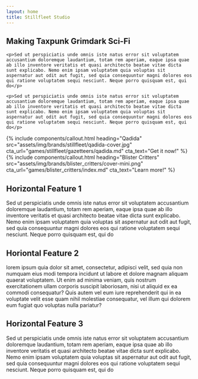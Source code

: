 ```yaml
---
layout: home
title: Stillfleet Studio
---
```


<section data-content="masthead">
  <section data-content="lede">
    <h2>Making Taxpunk Grimdark Sci-Fi</h2>

    <p>Sed ut perspiciatis unde omnis iste natus error sit voluptatem accusantium doloremque laudantium, totam rem aperiam, eaque ipsa quae ab illo inventore veritatis et quasi architecto beatae vitae dicta sunt explicabo. Nemo enim ipsam voluptatem quia voluptas sit aspernatur aut odit aut fugit, sed quia consequuntur magni dolores eos qui ratione voluptatem sequi nesciunt. Neque porro quisquam est, qui do</p>

    <p>Sed ut perspiciatis unde omnis iste natus error sit voluptatem accusantium doloremque laudantium, totam rem aperiam, eaque ipsa quae ab illo inventore veritatis et quasi architecto beatae vitae dicta sunt explicabo. Nemo enim ipsam voluptatem quia voluptas sit aspernatur aut odit aut fugit, sed quia consequuntur magni dolores eos qui ratione voluptatem sequi nesciunt. Neque porro quisquam est, qui do</p>

  </section>

  <section class="callouts">
    {% include components/callout.html heading="Qadida" src="assets/img/brands/stillfleet/qadida-cover.jpg" cta_url="games/stillfleet/gazetteers/qadida.md" cta_text="Get it now!" %}
    {% include components/callout.html heading="Blister Critters" src="assets/img/brands/blister_critters/cover-mini.png" cta_url="games/blister_critters/index.md" cta_text="Learn more!" %}
  </section>
</section>

<section class="full-width">
<h2>Horizontal Feature 1</h2>

<p>Sed ut perspiciatis unde omnis iste natus error sit voluptatem accusantium doloremque laudantium, totam rem aperiam, eaque ipsa quae ab illo inventore veritatis et quasi architecto beatae vitae dicta sunt explicabo. Nemo enim ipsam voluptatem quia voluptas sit aspernatur aut odit aut fugit, sed quia consequuntur magni dolores eos qui ratione voluptatem sequi nesciunt. Neque porro quisquam est, qui do</p>
</section>

<section class="full-width">
<h2>Horiontal Feature 2</h2>

<p>lorem ipsum quia dolor sit amet, consectetur, adipisci velit, sed quia non numquam eius modi tempora incidunt ut labore et dolore magnam aliquam quaerat voluptatem. Ut enim ad minima veniam, quis nostrum exercitationem ullam corporis suscipit laboriosam, nisi ut aliquid ex ea commodi consequatur? Quis autem vel eum iure reprehenderit qui in ea voluptate velit esse quam nihil molestiae consequatur, vel illum qui dolorem eum fugiat quo voluptas nulla pariatur?</p>
</section>

<section class="full-width">
<h2>Horizontal Feature 3</h2>

<p>Sed ut perspiciatis unde omnis iste natus error sit voluptatem accusantium doloremque laudantium, totam rem aperiam, eaque ipsa quae ab illo inventore veritatis et quasi architecto beatae vitae dicta sunt explicabo. Nemo enim ipsam voluptatem quia voluptas sit aspernatur aut odit aut fugit, sed quia consequuntur magni dolores eos qui ratione voluptatem sequi nesciunt. Neque porro quisquam est, qui do</p>
</section>